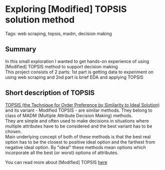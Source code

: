 # Exploring [Modified] TOPSIS solution method

Tags: web scraping, topsis, madm, decision making

## Summary

In this small exploration I wanted to get hands-on experience of using [Modified] TOPSIS method to support decision making  
This project consists of 2 parts: 1st part is getting data to experiment on using web scraping and 2nd part is brief EDA and applying TOPSIS

## Short description of TOPSIS

[TOPSIS (the Technique for Order Preference by Similarity to Ideal Solution)](https://www.sciencedirect.com/science/article/pii/S277266222100014X#:~:text=2.2.-,The%20TOPSIS%20method,distances%20from%20the%20ideal%20solutions.) and its variant - Modified TOPSIS - are similar methods. They belong to class of MADM (Multiple Attribute Decision Making) methods.  
They are simple and often used to make decisions in situations where multiple attributes have to be considered and the best variant has to be chosen.  
Main underlying concept of both of these methods is that the best real option has to be the closest to positive ideal option and the farthest from negative ideal option. By "ideal" these methods mean options which incorporate all the best (or worst) options of attributes.
  
You can read more about [Modified] TOPSIS [here](https://www.sciencedirect.com/science/article/pii/S277266222100014X#:~:text=2.2.-,The%20TOPSIS%20method,distances%20from%20the%20ideal%20solutions.)